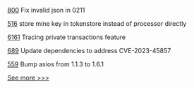 
[800](https://github.com/hyperledger/aries-rfcs/pull/800) Fix invalid json in 0211

[516](https://github.com/hyperledger-labs/fabric-token-sdk/pull/516) store mine key in tokenstore instead of processor directly

[6161](https://github.com/hyperledger/besu/pull/6161) Tracing private transactions feature

[689](https://github.com/hyperledger/fabric-sdk-node/pull/689) Update dependencies to address CVE-2023-45857

[559](https://github.com/hyperledger-labs/fabric-operations-console/pull/559) Bump axios from 1.1.3 to 1.6.1


[See more >>>](https://start-here.hyperledger.org/pull-requests)
